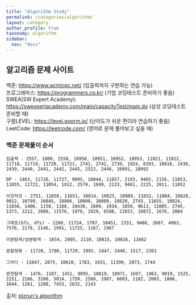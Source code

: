 ```yaml
---
title: "Algorithm Study"
permalink: /categories/algorithm/
layout: category
author_profile: true
taxonomy: algorithm
sidebar:
  nav: "docs"
---
```


## 알고리즘 문제 사이트

백준: <https://www.acmicpc.net/> (입출력까지 구현하는 연습 가능)<br>
프로그래머스: <https://programmers.co.kr/> (기업 코딩테스트 준비하기 좋음)<br>
SWEA(SW Expert Academy): <https://swexpertacademy.com/main/capacityTest/main.do> (삼성 코딩테스트 준비할 때)<br>
구름LEVEL: <https://level.goorm.io/> (난이도가 쉬운 편이라 연습하기 좋음)<br>
LeetCode: <https://leetcode.com/> (영어로 문제 풀어보고 싶을 때)

### 백준 문제풀이 순서

```
입출력 - 2557, 1000, 2558, 10950, 10951, 10952, 10953, 11021, 11022, 11718, 11719, 11720, 11721, 2741, 2742, 2739, 1924, 8393, 10818, 2438, 2439, 2440, 2441, 2442, 2445, 2522, 2446, 10991, 10992

DP - 1463, 11726, 11727, 9095, 10844, 11057, 2193, 9465, 2156, 11053, 11055, 11722, 11054, 1912, 2579, 1699, 2133, 9461, 2225, 2011, 11052

이것저것 - 2751, 11650, 11651, 10814, 10825, 10989, 11652, 11004, 10828, 9012, 10799, 10845, 10866, 10808, 10809, 10820, 2743, 11655, 10824, 11656, 1406, 1158, 1168, 10430, 2609, 1934, 1850, 9613, 11005, 2745, 1373, 1212, 2089, 11576, 1978, 1929, 6588, 11653, 10872, 1676, 2004

그래프(bfs, dfs) - 1260, 11724, 1707, 10451, 2331, 9466, 2667, 4963, 7576, 2178, 2146, 1991, 11725, 1167, 1967

이분탐색/삼분탐색 - 1654, 2805, 2110, 10815, 10816, 11662

분할정복 - 11728, 1780, 11729, 1992, 2447, 2448, 1517, 2261

그리디 - 11047, 2875, 10610, 1783, 1931, 11399, 2873, 1744

완전탐색 - 1476, 1107, 1451, 9095, 10819, 10971, 1697, 1963, 9019, 1525, 2251, 2186, 3108, 5014, 1759, 2580, 1987, 6603, 1182, 2003, 1806, 1644, 1261, 1208, 7453, 2632, 2143
```
출처: [plzrun's algorithm](https://plzrun.tistory.com/entry/알고리즘-문제풀이PS-시작하기)
